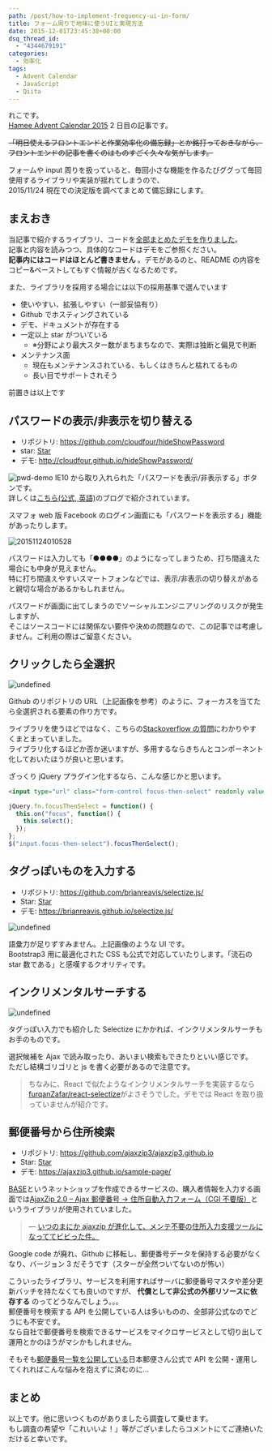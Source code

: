 ```yaml
---
path: /post/how-to-implement-frequency-ui-in-form/
title: フォーム周りで地味に使うUIと実現方法
date: 2015-12-01T23:45:38+00:00
dsq_thread_id:
  - "4344679191"
categories:
  - 効率化
tags:
  - Advent Calendar
  - JavaScript
  - Qiita
---
```


れこです。  
[Hamee Advent Calendar 2015](http://qiita.com/advent-calendar/2015/hamee) 2 日目の記事です。

<del>「明日使えるフロントエンドと作業効率化の備忘録」とか銘打っておきながら、<br /> フロントエンドの記事を書くのはものすごく久々な気がします。</del>

フォームや input 周りを扱っていると、毎回小さな機能を作るたびググって毎回使用するライブラリや実装が揺れてしまうので、  
2015/11/24 現在での決定版を調べてまとめて備忘録にします。

<!--more-->

## まえおき

当記事で紹介するライブラリ、コードを[全部まとめたデモを作りました](https://jsfiddle.net/leko/znos4wf0/)。  
記事と内容を読みつつ、具体的なコードはデモをご参照ください。  
**記事内にはコードはほとんど書きません** 。デモがあるのと、README の内容をコピー&ペーストしてもすぐ情報が古くなるためです。

また、ライブラリを採用する場合には以下の採用基準で選んでいます

- 使いやすい、拡張しやすい（一部妥協有り）
- Github でホスティングされている
- デモ、ドキュメントが存在する
- 一定以上 star がついている
  - ※分野により最大スター数がまちまちなので、実際は独断と偏見で判断
- メンテナンス面
  - 現在もメンテナンスされている、もしくはきちんと枯れてるもの
  - 長い目でサポートされそう

前置きは以上です

## パスワードの表示/非表示を切り替える

- リポジトリ: <https://github.com/cloudfour/hideShowPassword>
- star: <a class="github-button broken_link" href="/cloudfour/hideShowPassword/stargazers" api="/repos/cloudfour/hideShowPassword#stargazers_count" label="Star cloudfour/hideShowPassword on GitHub">Star</a>
- デモ: <http://cloudfour.github.io/hideShowPassword/>

![pwd-demo](https://i.stack.imgur.com/GQ5Yh.png) IE10 から取り入れられた「パスワードを表示/非表示する」ボタンです。  
詳しくは[こちら(公式, 英語)](http://answers.microsoft.com/en-us/ie/wiki/ie11-iewindows8_1/the-use-of-the-password-reveal-eye-button-in-ie10/19a9dee2-fb0c-4c26-a6bc-ac02cf98d80e)のブログで紹介されています。

スマフォ web 版 Facebook のログイン画面にも「パスワードを表示する」機能があったりします。

![20151124010528](/images/2015/11/20151124010528.jpg)

パスワードは入力しても「●●●●」のようになってしまうため、打ち間違えた場合にも中身が見えません。  
特に打ち間違えやすいスマートフォンなどでは、表示/非表示の切り替えがあると親切な場合があるかもしれません。

パスワードが画面に出てしまうのでソーシャルエンジニアリングのリスクが発生しますが、  
そこはソースコードには関係ない要件や決めの問題なので、この記事では考慮しません。ご利用の際はご留意ください。

## クリックしたら全選択

![undefined](/images/2015/11/Screen-Shot-2015-11-24-at-1.33.10-AM.png)

Github のリポジトリの URL（上記画像を参考）のように、フォーカスを当てたら全選択される要素の作り方です。

ライブラリを使うほどではなく、こちらの[Stackoverflow の質問](http://stackoverflow.com/questions/13887430/select-all-text-in-an-input-when-it-gains-focus)にわかりやすくまとまっていました。  
ライブラリ化するほどか否か迷いますが、多用するならきちんとコンポーネント化しておいたほうが良いと思います。

ざっくり jQuery プラグイン化するなら、こんな感じかと思います。

```html
<input type="url" class="form-control focus-then-select" readonly value="ssh://hoge.git" />
```

```javascript
jQuery.fn.focusThenSelect = function() {
  this.on("focus", function() {
    this.select();
  });
};
$("input.focus-then-select").focusThenSelect();
```

## タグっぽいものを入力する

- リポジトリ: <https://github.com/brianreavis/selectize.js/>
- Star: <a class="github-button broken_link" href="/brianreavis/selectize.js/stargazers" api="/repos/brianreavis/selectize.js#stargazers_count" label="Star brianreavis/selectize.js on GitHub">Star</a>
- デモ: <https://brianreavis.github.io/selectize.js/>

![undefined](/images/2015/11/Screen-Shot-2015-11-24-at-1.50.23-AM.png)

語彙力が足りずすみません。上記画像のような UI です。  
Bootstrap3 用に最適化された CSS も公式で対応していたりします。「流石の star 数である」と感嘆するクオリティです。

## インクリメンタルサーチする

![undefined](/images/2015/11/Screen-Shot-2015-11-24-at-3.13.51-AM.png)

タグっぽい入力でも紹介した Selectize にかかれば、インクリメンタルサーチもお手のものです。

選択候補を Ajax で読み取ったり、あいまい検索もできたりといい感じです。  
ただし結構ゴリゴリと js を書く必要があるので注意です。

> ちなみに、React で似たようなインクリメンタルサーチを実装するなら[furqanZafar/react-selectize](https://github.com/furqanZafar/react-selectize)がよさそうでした。デモでは React を取り扱っていませんが紹介です。

## 郵便番号から住所検索

- リポジトリ: <https://github.com/ajaxzip3/ajaxzip3.github.io>
- Star: <a class="github-button broken_link" href="/ajaxzip3/ajaxzip3.github.io/stargazers" api="/repos/ajaxzip3/ajaxzip3.github.io#stargazers_count" label="Star ajaxzip3/ajaxzip3.github.io on GitHub">Star</a>
- デモ: <https://ajaxzip3.github.io/sample-page/>

[BASE](https://thebase.in)というネットショップを作成できるサービスの、購入者情報を入力する画面では[AjaxZip 2.0 – Ajax 郵便番号 → 住所自動入力フォーム（CGI 不要版）](http://www.kawa.net/works/ajax/ajaxzip2/ajaxzip2.html)というライブラリが使用されていました。

> &mdash; [いつのまにか ajaxzip が進化して、メンテ不要の住所入力支援ツールになっててビビった件。](http://blog.motoo.net/2010/10/15/102802)

Google code が廃れ、Github に移転し、郵便番号データを保持する必要がなくなり、バージョン 3 だそうです（スターが全然ついてないのが怖い）

こういったライブラリ、サービスを利用すればサーバに郵便番号マスタや差分更新バッチを持たなくても良いのですが、 **代償として非公式の外部リソースに依存する** のってどうなんでしょう。。。  
郵便番号を検索する API を公開している人は多いものの、全部非公式なのでどうにも不安です。  
なら自社で郵便番号を検索できるサービスをマイクロサービスとして切り出して運用とかのほうがマシかもしれません。

そもそも[郵便番号一覧を公開している](http://www.post.japanpost.jp/zipcode/download.html)日本郵便さん公式で API を公開・運用してくれればこんな悩みを抱えずに済むのに…

## まとめ

以上です。他に思いつくものがありましたら調査して乗せます。  
もし調査の希望や「これいいよ！」等がございましたらコメントにてご連絡いただけると幸いです。
